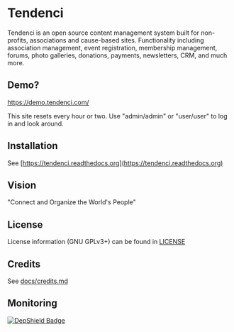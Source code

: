 # Tendenci

Tendenci is an open source content management system built for non-profits, associations and cause-based sites. Functionality including association management, event registration, membership management, forums, photo galleries, donations, payments, newsletters, CRM, and much more.


## Demo?

https://demo.tendenci.com/

This site resets every hour or two. Use "admin/admin" or "user/user" to log in and look around.


## Installation

See [https://tendenci.readthedocs.org](https://tendenci.readthedocs.org)


## Vision

"Connect and Organize the World's People"


## License

License information (GNU GPLv3+) can be found in [LICENSE](https://github.com/tendenci/tendenci/blob/master/LICENSE)


## Credits

See [docs/credits.md](https://github.com/tendenci/tendenci/blob/master/docs/credits.md)

## Monitoring

[![DepShield Badge](https://depshield.sonatype.org/badges/tendenci/tendenci/depshield.svg)](https://depshield.github.io)
